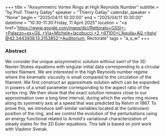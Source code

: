 +++
title = "Axisymmetric Vortex Rings at High Reynolds Number"
subtitle = "by Prof. Thierry Gallay"
speaker = "Thierry Gallay"
calendar_speaker = "None"
begin = "2025/04/11  10:30:00"
end = "2025/04/11  10:30:00"
datetime = "10:30-11:30 Friday, 11 April 2025"
location = "<a href='https://www.google.com/maps/dir//Rettorato+GSSI+-+Palazzo+ex+GIL,+Via+Michele+Iacobucci,+2,+67100+L'Aquila+AQ,+Italy/@42.3443938,13.3153852'>Auditorium, Rectorate</a>"
tags = "a_s_w"
+++

### Abstract
We consider the unique axisymmetric solution without swirl of the 3D
Navier-Stokes equations with singular initial data corresponding to a
circular vortex filament. We are interested in the high Reynolds
number regime where the kinematic viscosity is small compared to the
circulation of the filament. We first construct an approximate
solution which can be expanded in powers of a small parameter
corresponding to the aspect ratio of the vortex ring. We then show
that the exact solution remains close to our approximation over a long
time interval, during which the vortex ring moves along its symmetry
axis at a speed that was predicted by Kelvin in 1867. To prove this,
we introduce self-similar variables located at the (unknown) position
of the ring, and we control the evolution of the perturbations using
an energy functional related to Arnold's variational characterization
of steady states for the 2D Euler equations. This talk is based on
joint work with Vladimir Sverak.
